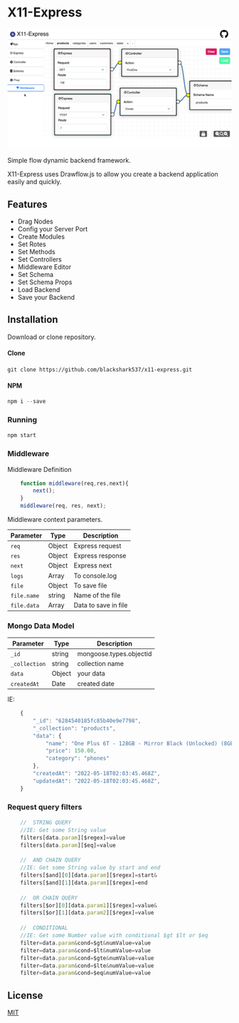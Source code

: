 # X11-Express

![Demo](https://github.com/blackshark537/x11-express/raw/master/public/demo.png)

Simple flow dynamic backend framework.

X11-Express uses Drawflow.js to allow you create a backend application easily and quickly.

## Features
- Drag Nodes
- Config your Server Port
- Create Modules
- Set Rotes
- Set Methods
- Set Controllers
- Middleware Editor
- Set Schema
- Set Schema Props
- Load Backend
- Save your Backend

## Installation
Download or clone repository.

#### Clone
`git clone https://github.com/blackshark537/x11-express.git`

#### NPM
```javascript
npm i --save
```

### Running
```javascript
npm start
```

### Middleware
Middleware Definition
```javascript
    function middleware(req,res,next){
        next();
    }
    middleware(req, res, next);
```

Middleware context parameters.

Parameter | Type | Description
--- | --- | ---
`req` | Object | Express request
`res` | Object | Express response
`next` | Object | Express next
`logs` | Array | To console.log
`file` | Object | To save file
`file.name` | string | Name of the file
`file.data` | Array | Data to save in file

### Mongo Data Model
Parameter | Type | Description
--- | --- | ---
`_id` | string | mongoose.types.objectid
`_collection` | string | collection name
`data` | Object | your data
`createdAt` | Date | created date 

IE:
```javascript
    {
        "_id": "6284540185fc85b40e9e7798",
        "_collection": "products",
        "data": {
            "name": "One Plus 6T - 128GB - Mirror Black (Unlocked) (8GB RAM)",
            "price": 150.00,
            "category": "phones"
        },
        "createdAt": "2022-05-18T02:03:45.468Z",
        "updatedAt": "2022-05-18T02:03:45.468Z",
    }
```
### Request query filters
```javascript
    //  STRING QUERY
    //IE: Get some String value
    filters[data.param][$regex]=value
    filters[data.param][$eq]=value
    
    //  AND CHAIN QUERY
    //IE: Get some String value by start and end
    filters[$and][0][data.param][$regex]=start&
    filters[$and][1][data.param][$regex]=end

    //  OR CHAIN QUERY
    filters[$or][0][data.param1][$regex]=value&
    filters[$or][1][data.param2][$regex]=value

    //  CONDITIONAL
    //IE: Get some Number value with conditional $gt $lt or $eq
    filter=data.param&cond=$gt&numValue=value
    filter=data.param&cond=$lt&numValue=value
    filter=data.param&cond=$gte&numValue=value
    filter=data.param&cond=$lte&numValue=value
    filter=data.param&cond=$eq&numValue=value
```

## License

[MIT](LICENSE)
